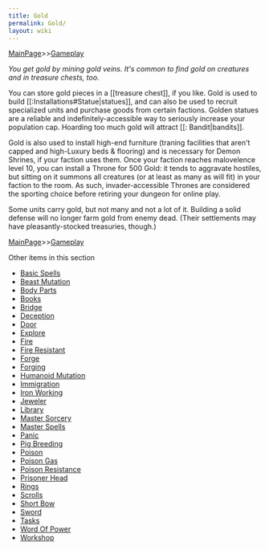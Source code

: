 ```yaml
---
title: Gold
permalink: Gold/
layout: wiki
---
```


[MainPage](/keeperrl_wiki/ "wikilink")>>[Gameplay](/keeperrl_wiki/Gameplay "wikilink")

*You get gold by mining gold veins. It's common to find gold on creatures and in treasure chests, too.*

You can store gold pieces in a [[treasure chest]], if you like.
Gold is used to build [[:Installations#Statue|statues]], and can also be used to recruit specialized units and purchase goods from certain factions.  Golden statues are a reliable and indefinitely-accessible way to seriously increase your population cap.  Hoarding too much gold will attract [[: Bandit|bandits]].

Gold is also used to install high-end furniture (traning facilities that aren't capped and high-Luxury beds & flooring) and is necessary for Demon Shrines, if your faction uses them.  Once your faction reaches malovelence level 10, you can install a Throne for 500 Gold: it tends to aggravate hostiles, but sitting on it summons all creatures (or at least as many as will fit) in your faction to the room.  As such, invader-accessible Thrones are considered the sporting choice before retiring your dungeon for online play.

Some units carry gold, but not many and not a lot of it. Building a solid defense will no longer farm gold from enemy dead. (Their settlements may have pleasantly-stocked treasuries, though.)

[MainPage](/keeperrl_wiki/ "wikilink")>>[Gameplay](/keeperrl_wiki/Gameplay "wikilink")

Other items in this section
-    [Basic Spells](/keeperrl_wiki/Basic_Spells "wikilink")
-    [Beast Mutation](/keeperrl_wiki/Beast_Mutation "wikilink")
-    [Body Parts](/keeperrl_wiki/Body_Parts "wikilink")
-    [Books](/keeperrl_wiki/Books "wikilink")
-    [Bridge](/keeperrl_wiki/Bridge "wikilink")
-    [Deception](/keeperrl_wiki/Deception "wikilink")
-    [Door](/keeperrl_wiki/Door "wikilink")
-    [Explore](/keeperrl_wiki/Explore "wikilink")
-    [Fire](/keeperrl_wiki/Fire "wikilink")
-    [Fire Resistant](/keeperrl_wiki/Fire_Resistant "wikilink")
-    [Forge](/keeperrl_wiki/Forge "wikilink")
-    [Forging](/keeperrl_wiki/Forging "wikilink")
-    [Humanoid Mutation](/keeperrl_wiki/Humanoid_Mutation "wikilink")
-    [Immigration](/keeperrl_wiki/Immigration "wikilink")
-    [Iron Working](/keeperrl_wiki/Iron_Working "wikilink")
-    [Jeweler](/keeperrl_wiki/Jeweler "wikilink")
-    [Library](/keeperrl_wiki/Library "wikilink")
-    [Master Sorcery](/keeperrl_wiki/Master_Sorcery "wikilink")
-    [Master Spells](/keeperrl_wiki/Master_Spells "wikilink")
-    [Panic](/keeperrl_wiki/Panic "wikilink")
-    [Pig Breeding](/keeperrl_wiki/Pig_Breeding "wikilink")
-    [Poison](/keeperrl_wiki/Poison "wikilink")
-    [Poison Gas](/keeperrl_wiki/Poison_Gas "wikilink")
-    [Poison Resistance](/keeperrl_wiki/Poison_Resistance "wikilink")
-    [Prisoner Head](/keeperrl_wiki/Prisoner_Head "wikilink")
-    [Rings](/keeperrl_wiki/Rings "wikilink")
-    [Scrolls](/keeperrl_wiki/Scrolls "wikilink")
-    [Short Bow](/keeperrl_wiki/Short_Bow "wikilink")
-    [Sword](/keeperrl_wiki/Sword "wikilink")
-    [Tasks](/keeperrl_wiki/Tasks "wikilink")
-    [Word Of Power](/keeperrl_wiki/Word_Of_Power "wikilink")
-    [Workshop](/keeperrl_wiki/Workshop "wikilink")
